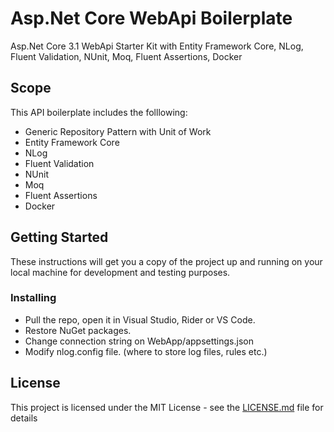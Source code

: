 # Asp.Net Core WebApi Boilerplate

Asp.Net Core 3.1 WebApi Starter Kit with Entity Framework Core, NLog, Fluent Validation, NUnit, Moq, Fluent Assertions, Docker


## Scope

This API boilerplate includes the folllowing:

- Generic Repository Pattern with Unit of Work
- Entity Framework Core
- NLog
- Fluent Validation
- NUnit
- Moq
- Fluent Assertions
- Docker

## Getting Started

These instructions will get you a copy of the project up and running on your local machine for development and testing purposes.

### Installing
- Pull the repo, open it in Visual Studio, Rider or VS Code.
- Restore NuGet packages.
- Change connection string on WebApp/appsettings.json
- Modify nlog.config file. (where to store log files, rules etc.)

## License

This project is licensed under the MIT License - see the [LICENSE.md](LICENSE) file for details
